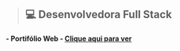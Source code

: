 >## 💻 Desenvolvedora Full Stack
#### - Portifólio Web - **[Clique aqui para ver](https://tifanyalmeida.vercel.app/)**

